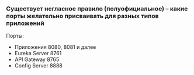 
### Существует негласное правило (полуофициальное) – какие порты желательно присваивать для разных типов приложений

Порты:
- Приложения 8080, 8081 и далее
- Eureka Server 8761
- API Gateway 8765
- Config Server 8888